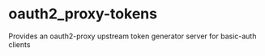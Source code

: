# oauth2_proxy-tokens
Provides an oauth2-proxy upstream token generator server for basic-auth clients
